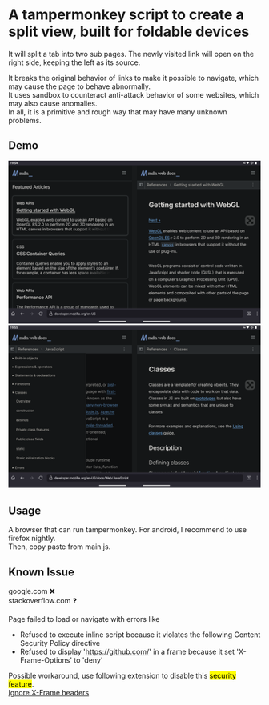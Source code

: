 # A tampermonkey script to create a split view, built for foldable devices

It will split a tab into two sub pages. The newly visited link will open on the right side, keeping the left as its source.  
  
It breaks the original behavior of links to make it possible to navigate, which may cause the page to behave abnormally.  
It uses sandbox to counteract anti-attack behavior of some websites, which may also cause anomalies.  
In all, it is a primitive and rough way that may have many unknown problems.  


## Demo  
![](https://github.com/tljk/splitview/blob/master/a.png?raw=true)
![](https://github.com/tljk/splitview/blob/master/b.png?raw=true)

## Usage  
A browser that can run tampermonkey. For android, I recommend to use firefox nightly.  
Then, copy paste from main.js.  

## Known Issue 
google.com ❌  
stackoverflow.com ❓  
  
Page failed to load or navigate with errors like
* Refused to execute inline script because it violates the following Content Security Policy directive  
* Refused to display 'https://github.com/' in a frame because it set 'X-Frame-Options' to 'deny'  
  
Possible workaround, use following extension to disable this <mark>security feature</mark>.  
[Ignore X-Frame headers](https://chrome.google.com/webstore/detail/ignore-x-frame-headers/gleekbfjekiniecknbkamfmkohkpodhe)  